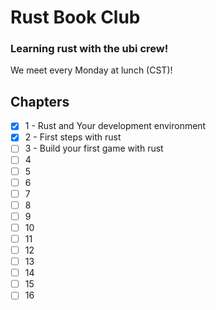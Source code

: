 # Rust Book Club
### Learning rust with the ubi crew!

We meet every Monday at lunch (CST)!

## Chapters

- [X] 1 - Rust and Your development environment
- [X] 2 - First steps with rust
- [ ] 3 - Build your first game with rust
- [ ] 4
- [ ] 5
- [ ] 6
- [ ] 7
- [ ] 8
- [ ] 9
- [ ] 10
- [ ] 11
- [ ] 12
- [ ] 13
- [ ] 14
- [ ] 15
- [ ] 16